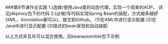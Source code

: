 ###第9节课作业实践
1.(选做)使用Java里的动态代理，实现一个简单的AOP。
详见jdkproxy包下的代码
2.(必做)写代码实现Spring Bean的装配，方式越多越好(XML、Annotation都可以)，提交到Github。
(1)在XML中进行显示配置
(2)在Java中进行显示配置
(3)隐式的bean发现和自动装配

以上方式非互斥可以混合使用。见beanassemble包下示例.